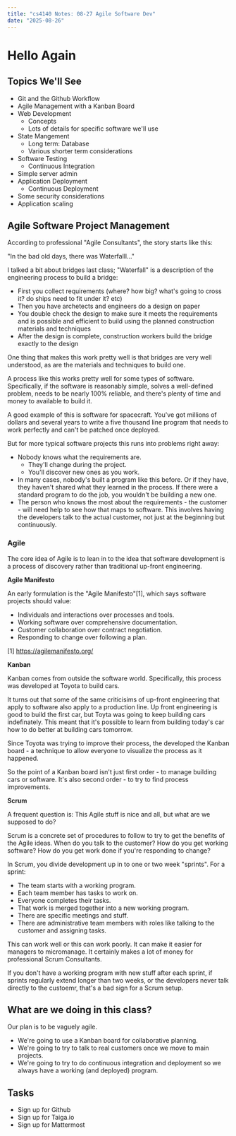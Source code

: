 ```yaml
---
title: "cs4140 Notes: 08-27 Agile Software Dev"
date: "2025-08-26"
---
```


# Hello Again

## Topics We'll See

 - Git and the Github Workflow
 - Agile Management with a Kanban Board
 - Web Development
   - Concepts
   - Lots of details for specific software we'll use
 - State Mangement
   - Long term: Database
   - Various shorter term considerations
 - Software Testing
   - Continuous Integration
 - Simple server admin
 - Application Deployment
   - Continuous Deployment
 - Some security considerations
 - Application scaling

## Agile Software Project Management

According to professional "Agile Consultants", the story starts like this:

"In the bad old days, there was Waterfalll..."

I talked a bit about bridges last class; "Waterfall" is a description of 
the engineering process to build a bridge:

 - First you collect requirements (where? how big? what's going to
   cross it? do ships need to fit under it? etc)
 - Then you have archetects and engineers do a design on paper
 - You double check the design to make sure it meets the requirements
   and is possible and efficient to build using the planned
   construction materials and techniques
 - After the design is complete, construction workers build the bridge
   exactly to the design

One thing that makes this work pretty well is that bridges are very
well understood, as are the materials and techniques to build one.

A process like this works pretty well for some types of software.
Specifically, if the software is reasonably simple, solves a
well-defined problem, needs to be nearly 100% reliable, and there's
plenty of time and money to available to build it.

A good example of this is software for spacecraft. You've got millions
of dollars and several years to write a five thousand line program
that needs to work perfectly and can't be patched once deployed.

But for more typical software projects this runs into problems right away:

 - Nobody knows what the requirements are.
   - They'll change during the project.
   - You'll discover new ones as you work.
 - In many cases, nobody's built a program like this before. Or if
   they have, they haven't shared what they learned in the process. If
   there were a standard program to do the job, you wouldn't be
   building a new one.
 - The person who knows the most about the requirements - the
   customer - will need help to see how that maps to software. This
   involves having the developers talk to the actual customer, not
   just at the beginning but continuously.

### Agile

The core idea of Agile is to lean in to the idea that software
development is a process of discovery rather than traditional up-front
engineering.

**Agile Manifesto**

An early formulation is the "Agile Manifesto"[1], which says software
projects should value:

 - Individuals and interactions over processes and tools.
 - Working software over comprehensive documentation.
 - Customer collaboration over contract negotiation.
 - Responding to change over following a plan.
 
[1] https://agilemanifesto.org/

**Kanban**

Kanban comes from outside the software world. Specifically, this
process was developed at Toyota to build cars.

It turns out that some of the same criticisims of up-front engineering
that apply to software also apply to a production line. Up front
engineering is good to build the first car, but Toyta was going to
keep building cars indefinately. This meant that it's possible to
learn from building today's car how to do better at building cars
tomorrow.

Since Toyota was trying to improve their process, the developed the
Kanban board - a technique to allow everyone to visualize the process
as it happened.

So the point of a Kanban board isn't just first order - to manage
building cars or software. It's also second order - to try to find
process improvements.

**Scrum**

A frequent question is: This Agile stuff is nice and all, but what are
we supposed to do?

Scrum is a concrete set of procedures to follow to try to get the
benefits of the Agile ideas. When do you talk to the customer? How do
you get working software? How do you get work done if you're
responding to change?

In Scrum, you divide development up in to one or two week "sprints".
For a sprint:

 - The team starts with a working program.
 - Each team member has tasks to work on.
 - Everyone completes their tasks.
 - That work is merged together into a new working program.
 - There are specific meetings and stuff.
 - There are administrative team members with roles like talking to
   the customer and assigning tasks.
 
This can work well or this can work poorly. It can make it easier for
managers to micromanage. It certainly makes a lot of money for
professional Scrum Consultants.

If you don't have a working program with new stuff after each sprint,
if sprints regularly extend longer than two weeks, or the developers
never talk directly to the custoemr, that's a bad sign for a Scrum
setup.

## What are we doing in this class?

Our plan is to be vaguely agile.

 - We're going to use a Kanban board for collaborative planning. 
 - We're going to try to talk to real customers once we move to
   main projects.
 - We're going to try to do continuous integration and deployment so
   we always have a working (and deployed) program.

## Tasks

- Sign up for Github
- Sign up for Taiga.io
- Sign up for Mattermost






